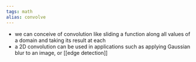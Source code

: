 ```yaml
---
tags: math
alias: convolve
---
```


- we can conceive of convolution like sliding a function along all values of a domain and taking its result at each
- a 2D convolution can be used in applications such as applying Gaussian blur to an image, or [[edge detection]]